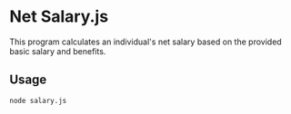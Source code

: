 # Net Salary.js

This program calculates an individual's net salary based on the provided basic salary and benefits.

## Usage

```bash
node salary.js
